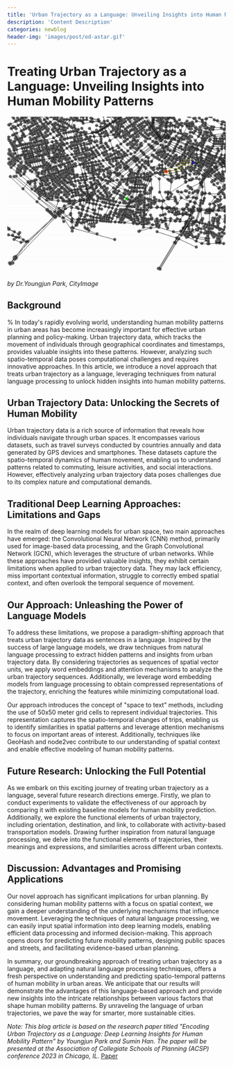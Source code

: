```yaml
---
title: 'Urban Trajectory as a Language: Unveiling Insights into Human Mobility Patterns'
description: 'Content Description'
categories: newblog
header-img: 'images/post/od-astar.gif'
---
```


# Treating Urban Trajectory as a Language: Unveiling Insights into Human Mobility Patterns

<img src='/images/post/od-astar.gif'>

*by Dr.Youngjun Park, CityImage*

## Background

% In today's rapidly evolving world, understanding human mobility patterns in urban areas has become increasingly important for effective urban planning and policy-making. 
Urban trajectory data, which tracks the movement of individuals through geographical coordinates and timestamps, provides valuable insights into these patterns. However, analyzing such spatio-temporal data poses computational challenges and requires innovative approaches. In this article, we introduce a novel approach that treats urban trajectory as a language, leveraging techniques from natural language processing to unlock hidden insights into human mobility patterns. 

## Urban Trajectory Data: Unlocking the Secrets of Human Mobility

Urban trajectory data is a rich source of information that reveals how individuals navigate through urban spaces. It encompasses various datasets, such as travel surveys conducted by countries annually and data generated by GPS devices and smartphones. These datasets capture the spatio-temporal dynamics of human movement, enabling us to understand patterns related to commuting, leisure activities, and social interactions. However, effectively analyzing urban trajectory data poses challenges due to its complex nature and computational demands.

## Traditional Deep Learning Approaches: Limitations and Gaps

In the realm of deep learning models for urban space, two main approaches have emerged: the Convolutional Neural Network (CNN) method, primarily used for image-based data processing, and the Graph Convolutional Network (GCN), which leverages the structure of urban networks. While these approaches have provided valuable insights, they exhibit certain limitations when applied to urban trajectory data. 
They may lack efficiency, miss important contextual information, struggle to correctly embed spatial context, and often overlook the temporal sequence of movement.

## Our Approach: Unleashing the Power of Language Models

To address these limitations, we propose a paradigm-shifting approach that treats urban trajectory data as sentences in a language. Inspired by the success of large language models, we draw techniques from natural language processing to extract hidden patterns and insights from urban trajectory data. By considering trajectories as sequences of spatial vector units, we apply word embeddings and attention mechanisms to analyze the urban trajectory sequences. Additionally, we leverage word embedding models from language processing to obtain compressed representations of the trajectory, enriching the features while minimizing computational load.

Our approach introduces the concept of "space to text" methods, including the use of 50x50 meter grid cells to represent individual trajectories. This representation captures the spatio-temporal changes of trips, enabling us to identify similarities in spatial patterns and leverage attention mechanisms to focus on important areas of interest. Additionally, techniques like GeoHash and node2vec contribute to our understanding of spatial context and enable effective modeling of human mobility patterns.

## Future Research: Unlocking the Full Potential

As we embark on this exciting journey of treating urban trajectory as a language, several future research directions emerge. Firstly, we plan to conduct experiments to validate the effectiveness of our approach by comparing it with existing baseline models for human mobility prediction. Additionally, we explore the functional elements of urban trajectory, including orientation, destination, and link, to collaborate with activity-based transportation models. Drawing further inspiration from natural language processing, we delve into the functional elements of trajectories, their meanings and expressions, and similarities across different urban contexts.

## Discussion: Advantages and Promising Applications

Our novel approach has significant implications for urban planning. By considering human mobility patterns with a focus on spatial context, we gain a deeper understanding of the underlying mechanisms that influence movement. Leveraging the techniques of natural language processing, we can easily input spatial information into deep learning models, enabling efficient data processing and informed decision-making. This approach opens doors for predicting future mobility patterns, designing public spaces and streets, and facilitating evidence-based urban planning.

In summary, our groundbreaking approach of treating urban trajectory as a language, and adapting natural language processing techniques, offers a fresh perspective on understanding and predicting spatio-temporal patterns of human mobility in urban areas. We anticipate that our results will demonstrate the advantages of this language-based approach and provide new insights into the intricate relationships between various factors that shape human mobility patterns. By unraveling the language of urban trajectories, we pave the way for smarter, more sustainable cities.

*Note: This blog article is based on the research paper titled "Encoding Urban Trajectory as a Language: Deep Learning Insights for Human Mobility Pattern" by Youngjun Park and Sumin Han. The paper will be presented at the Association of Collegiate Schools of Planning (ACSP) conference 2023 in Chicago, IL.* [Paper](/documents/2023_ACSP.pdf)